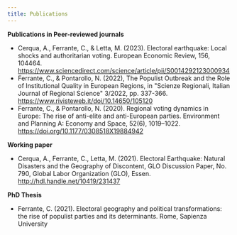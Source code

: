 ```yaml
---
title: Publications
---
```


**Publications in Peer-reviewed journals**
* Cerqua, A., Ferrante, C., & Letta, M. (2023). Electoral earthquake: Local shocks and authoritarian voting. European Economic Review, 156, 104464. https://www.sciencedirect.com/science/article/pii/S0014292123000934
* Ferrante, C., & Pontarollo, N. (2022), The Populist Outbreak and the Role of Institutional Quality in European Regions, in "Scienze Regionali, Italian Journal of Regional Science" 3/2022, pp. 337-366. https://www.rivisteweb.it/doi/10.14650/105120 
* Ferrante, C., & Pontarollo, N. (2020). Regional voting dynamics in Europe: The rise of anti-elite and anti-European parties. Environment and Planning A: Economy and Space, 52(6), 1019–1022. https://doi.org/10.1177/0308518X19884942

**Working paper**

* Cerqua, A., Ferrante, C., Letta, M. (2021). Electoral Earthquake: Natural Disasters and the Geography of Discontent, GLO Discussion Paper, No. 790, Global Labor Organization (GLO), Essen. http://hdl.handle.net/10419/231437

**PhD Thesis**

* Ferrante, C. (2021). Electoral geography and political transformations: the rise of populist parties and its determinants. Rome, Sapienza University

